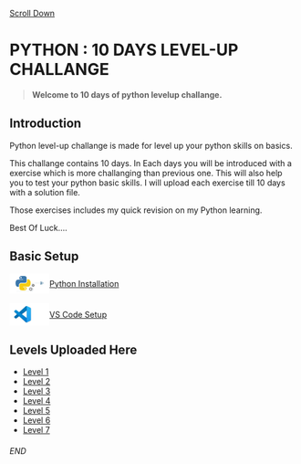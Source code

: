 [Scroll Down](#end)

# PYTHON : 10 DAYS LEVEL-UP CHALLANGE

> **Welcome to 10 days of python levelup challange.**

## Introduction
Python level-up challange is made for level up your python skills on basics.

This challange contains 10 days. In Each days you will be introduced with a exercise which is more challanging than previous one. This will also help you to test your python basic skills. I will upload each exercise till 10 days with a solution file.

Those exercises includes my quick revision on my Python learning. 

Best Of Luck....

## Basic Setup

<div style="display: flex; align-items: center;">
<img src="./img/logo/install_python.png" width="70"/> 
<a href="https://youtu.be/ouvOYElia1A?si=1ks-erhYc5OBW4vu">Python Installation</a>
</div>

<br>

<div style="display: flex; align-items: center;">
<img src="./img/logo/vs code setup.png" width="70"/> 
<a href="https://youtu.be/ouvOYElia1A?si=1ks-erhYc5OBW4vu">VS Code Setup</a>
</div>

## Levels Uploaded Here

- [Level 1](/Level_1/)
- [Level 2](/Level_2/)
- [Level 3](/Level_3/)
- [Level 4](/Level_4/)
- [Level 5](/Level_5/)
- [Level 6](/Level_6/)
- [Level 7](/Level_7/)

###### END



